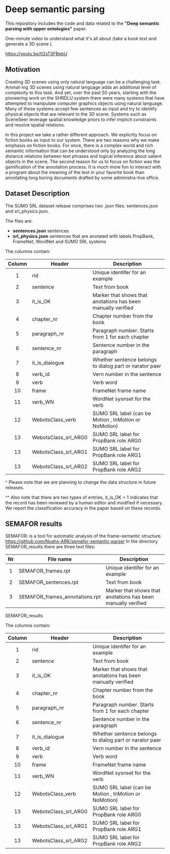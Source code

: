 # Deep semantic parsing 

This repository includes the code and data related to the **"Deep semantic parsing with upper ontologies"** paper.

One-minute video to understand what it's all about (take a book text and generate a 3D scene ).

https://youtu.be/tl2sTSFBebU


## Motivation

Creating 3D scenes using only natural language can be a challenging task. Animat-ing 3D scenes using natural language adds an additional level of complexity to this task. 
And yet, over the past 50 years, starting with the pioneering work on the SHRDLU system there were many systems that have attempted to manipulate computer graphics objects using natural language. Many of these systems accept few sentences as input and try to identify physical objects that are relevant to the 3D scene. Systems such as SceneSeer leverage spatial knowledge priors to infer implicit constraints and resolve spatial relations.

In this project we take a rather different approach. We explicitly focus on fiction books as input to our system. There are two reasons why we make emphasis on fiction books. For once, there is a complex world and rich semantic information that can be understood only by analyzing the long distance relations between text phrases and logical inference about salient objects in the scene. The second reason for us to focus on fiction was the gamification of the annotation process. It is much more fun to interact with a program about the meaning of the text in your favorite book than annotating long boring documents drafted by some administra-tive office. 

## Dataset Description

The SUMO SRL dataset release comprises two .json files: sentences.json and srl_physics.json.

The files are:
 * **sentences.json** sentences
 * **srl_physics.json** sentences that are anotated with labels PropBank, FrameNet, WordNet and SUMO SRL systems
 
The columns contain:

Column | Header                   | Description
:-----:|----------------          |--------------------------------------------
1      | rid                      | Unique identifer for an example 
2      | sentence                 | Text from book 
3      | it_is_OK                 | Marker that shows that anotations has been manually verified
4      | chapter_nr               | Chapter number from the book
5      | paragraph_nr             | Paragraph number. Starts from 1 for each chapter
6      | sentence_nr              | Sentence number in the paragraph
7      | it_is_dialogue           | Whether sentence belongs to dialog part or narator paer
8      | verb_id                  | Vern number in the sentence
9      | verb                     | Verb word
10     | frame                    | FrameNet frame name
11     | verb_WN                  | WordNet sysnset for the verb
12     | WebotsClass_verb         | SUMO SRL label (can be Motion , InMotion or NoMotion)
13     | WebotsClass_srl_ARG0     | SUMO SRL label for PropBank role ARG0
13     | WebotsClass_srl_ARG1     | SUMO SRL label for PropBank role ARG1
13     | WebotsClass_srl_ARG2     | SUMO SRL label for PropBank role ARG2


^ Please note that we are planning to change the data structure in future releases. 

^^ Also note that there are two types of entries, it_is_OK = 1 indicates that the record has been reviewed by a human editor and modified if necessary. We report the classification accuracy in the paper based on these records.

## SEMAFOR results


SEMAFOR: is a tool for automatic analysis of the frame-semantic structure. https://github.com/Noahs-ARK/semafor-semantic-parser
In the directory SEMAFOR_results there are three text files:

Nr     | File name                           | Description
:-----:|-------------------------------------|--------------------------------------------
1      | SEMAFOR_frames.rpt                  | Unique identifer for an example 
2      | SEMAFOR_sentences.rpt               | Text from book 
3      | SEMAFOR_frames_annotations.rpt      | Marker that shows that anotations has been manually verified 

SEMAFOR_results

The columns contain:

Column | Header                   | Description
:-----:|----------------          |--------------------------------------------
1      | rid                      | Unique identifer for an example 
2      | sentence                 | Text from book 
3      | it_is_OK                 | Marker that shows that anotations has been manually verified
4      | chapter_nr               | Chapter number from the book
5      | paragraph_nr             | Paragraph number. Starts from 1 for each chapter
6      | sentence_nr              | Sentence number in the paragraph
7      | it_is_dialogue           | Whether sentence belongs to dialog part or narator paer
8      | verb_id                  | Vern number in the sentence
9      | verb                     | Verb word
10     | frame                    | FrameNet frame name
11     | verb_WN                  | WordNet sysnset for the verb
12     | WebotsClass_verb         | SUMO SRL label (can be Motion , InMotion or NoMotion)
13     | WebotsClass_srl_ARG0     | SUMO SRL label for PropBank role ARG0
13     | WebotsClass_srl_ARG1     | SUMO SRL label for PropBank role ARG1
13     | WebotsClass_srl_ARG2     | SUMO SRL label for PropBank role ARG2


